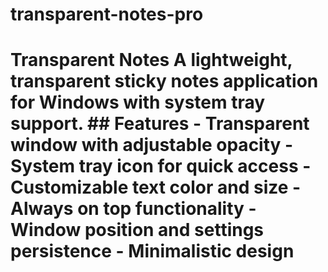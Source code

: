 # transparent-notes-pro
 # Transparent Notes  A lightweight, transparent sticky notes application for Windows with system tray support.  ## Features - Transparent window with adjustable opacity - System tray icon for quick access - Customizable text color and size - Always on top functionality - Window position and settings persistence - Minimalistic design
